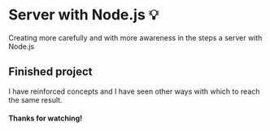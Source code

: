 # Server with Node.js 💡
Creating more carefully and with more awareness in the steps a server with Node.js
## Finished project
I have reinforced concepts and I have seen other ways with which to reach the same result.
#### Thanks for watching!
